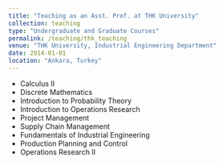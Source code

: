 ```yaml
---
title: "Teaching as an Asst. Prof. at THK University"
collection: teaching
type: "Undergraduate and Graduate Courses"
permalink: /teaching/thk_teaching
venue: "THK University, Industrial Engineering Department"
date: 2014-01-01
location: "Ankara, Turkey"
---
```

  * Calculus II
  * Discrete Mathematics
  * Introduction to Probability Theory
  * Introduction to Operations Research
  * Project Management
  * Supply Chain Management
  * Fundamentals of Industrial Engineering
  * Production Planning and Control
  * Operations Research II
